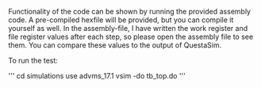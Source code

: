 Functionality of the code can be shown by running the provided assembly code. A pre-compiled hexfile will be provided, but you can compile it yourself as well. In the assembly-file, I have written the work register and file register values after each step, so please open the assembly file to see them. You can compare these values to the output of QuestaSim. 

To run the test:

'''
cd simulations
use advms_17.1
vsim -do tb_top.do
'''
